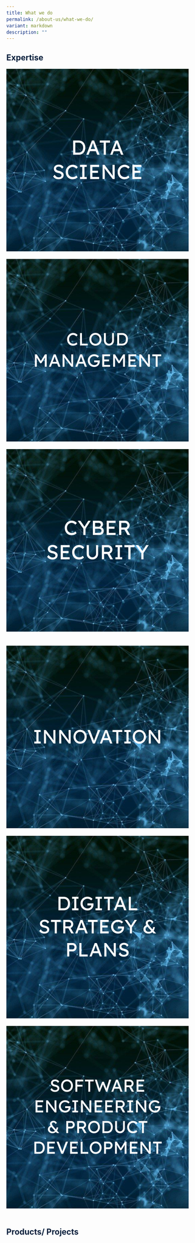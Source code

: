 ```yaml
---
title: What we do
permalink: /about-us/what-we-do/
variant: markdown
description: ""
---
```

<h2><span style="color:#081f3c">Expertise</span></h2>

<div class="row">
<div class="col">
<img alt="data science" src="/images/Expertise%20/Untitled_presentation.png"><br>
<br>
</div>
	<div class="col">
<img alt="data science" src="/images/Expertise%20/Untitled_presentation__1_.png"><br>
<br>
</div>
<div class="col">
<img alt="data science" src="/images/Expertise%20/Untitled_presentation__2_.png"><br>
<br>
</div>
<br>
<div class="col">
<img alt="data science" src="/images/Expertise%20/Untitled_presentation__3_.png"><br>
<br>
</div>
<div class="col">
<img alt="data science" src="/images/Expertise%20/Untitled_presentation__4_.png"><br>
<br>
</div>
<div class="col">
<img alt="data science" src="/images/Expertise%20/Untitled_presentation__5_.png"><br>
<br>
</div>
</div>

<h2><span style="color:#081f3c">Products/ Projects</span></h2>